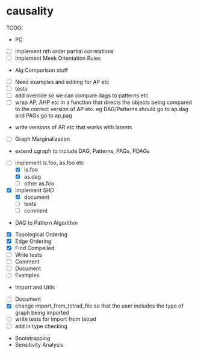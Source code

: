 # causality

TODO:
* PC
- [ ] Implement nth order partial correlations
- [ ] Implement Meek Orientation Rules
* Alg Comparison stuff
- [ ] Need examples and editing for AP etc
- [ ] tests
- [ ] add override so we can compare dags to patterns etc
- [ ] wrap AP, AHP etc in a function that directs the objects being compared to the correct version of AP etc. eg DAG/Patterns should go to ap.dag and PAGs go to ap.pag
* write versions of AR etc that works with latents
- [ ]  Graph Marginalization 
* extend cgraph to include DAG, Patterns, PAGs, PDAGs
- [ ] implement is.foo, as.foo etc
  - [X] is.foo
  - [X] as.dag
  - [ ] other as.foo
- [X] Implement SHD
  - [X] document
  - [ ] tests
  - [ ] comment
* DAG to Pattern Algorithm
- [X] Topological Ordering
- [X] Edge Ordering
- [X] Find Compelled
- [ ] Write tests
- [ ] Comment
- [ ] Document
- [ ] Examples
* Import and Utils
- [ ] Document
- [X] change import_from_tetrad_file so that the user includes the type of graph being imported
- [ ] write tests for import from tetrad
- [ ] add in type checking
* Bootstrapping
* Sensitivity Analysis
